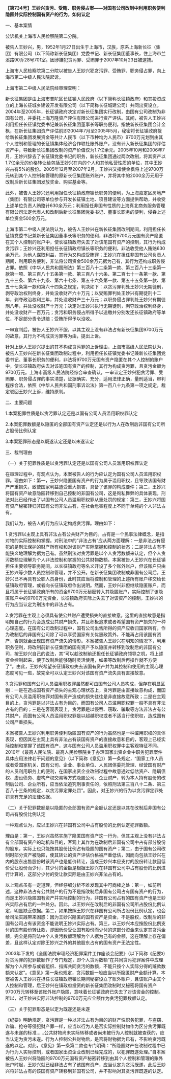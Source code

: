 **【第734号】王妙兴贪污、受贿、职务侵占案——对国有公司改制中利用职务便利隐匿并实际控制国有资产的行为，如何认定**

一、基本案情

公诉机关上海市人民检察院第二分院。

被告人王妙兴，男，1952年1月27日出生于上海市，汉族，原系上海新长征（集团）有限公司（以下简称新长征集团）党委书记、新长征集团董事长，住上海市兰溪路90乔28号701室。因涉嫌犯贪污罪、受贿罪于2007年10月23日被逮捕。

上海市人民检察院第二分院以被告人王妙兴犯贪污罪、受贿罪、职务侵占罪，向上海市第二中级人民法院起诉。

上海市第二中级人民法院经审理查明：

新长征集团是由上海市普陀区长征镇人民政府（以下简称长征镇政府）和其投资成立的上海长征城乡建设开发有限公司（以下简称长征城建公司）共同出资设立。2004年至2005年，长征镇政府决定对新长征集团实行改制，由国有公司改制为非国有公司，并委托上海万隆资产评估有限公司进行资产评估。其间，被告人王妙兴利用担任长征镇党委书记兼新长征集团董事长等职务便利，指使新长征集团会计金枫，在新长征集团资产评估前即2004年7月至2005年5月，秘密将长征镇政府拨给新长征集团发展资金等共计人民币（以下币种均为人民币）9700万元划到由其个人控制和管理的长征镇集体经济合作联社账外账户，没有计入新长征集团的评估资产中，导致新长征集团改制的资产价值仅为1.7亿余元。2005年10月和2006年7月，王妙兴辞去了长征镇党委书记的职务，新长征集团通过两次改制，将其资产以1.7亿余元的价格转让给包括王妙兴在内的个人和其他私营性质的单位，其中王妙兴占有5%的股份。2005年12月至2007年2月，王妙兴又指使金枫将上述9700万元转到其个人控制和管理的原新长征集团账外账户，并将其中的2000余万元用于改制后新长征集团发放奖金、购买基金等。

此外，被告人王妙兴还利用担任长征镇政府镇长职务的便利，为上海嘉定区房地产（集团）有限公司等单位参与开发长征镇土地、项目建设等方面提供帮助，并收受上述单位负责人贿赂计630余万元；利用担任非国有性质的上海真北商务服务管理有限公司法定代表人和改制后新长征集团党委书记、董事长职务的便利，侵吞上述单位资金500余万元。

上海市第二中级人民法院认为，被告人王妙兴在新长征集团改制期间，利用担任长征镇党委书记兼新长征集团董事长等职务的便利，非法将9700万元国有资产隐匿在其个人控制的账户中，使长征镇政府失去了对该笔国有资产的控制，其行为构成贪污罪；王妙兴还利用担任长征镇政府镇长等职务的便利，非法收受他人贿赂630余万元，为他人谋取利益，其行为又构成受贿罪；王妙兴在担任非国有公司负责人期间，利用职务便利，非法将公司资金500余万元据为己有，其行为还构成职务侵占罪。依照《中华人民共和国刑法》第三百八十二条第一款、第三百八十三条第一款第一项、第三百八十五条第一款、第三百八十六条、第二百七十一条第一款、第九十三条、第六十九条、第六十七条、第五十六条第一款、第五十五条第一款、第五十七条第一款和第六十四条之规定，判决如下：以贪污罪判处王妙兴无期徒刑，剥夺政治权利终身，并处没收财产六十万元；以受贿罪判处王妙兴有期徒刑十二年，剥夺政治权利三年，并处没收财产三十万元；以职务侵占罪判处王妙兴有期徒刑八年，并处没收财产十万元；决定对王妙兴执行无期徒刑，剥夺政治权利终身，并处没收财产一百万元；贪污和职务侵占所得予以追缴并分别发还长征镇政府等单位，不足部分责令退赔；受贿所得予以没收。

一审宣判后，被告人王妙兴不服，以其主观上没有非法占有新长征集团9700万元的故意，其行为不构成贪污罪等为由，提出上诉。

针对上诉人王妙兴提出的其不构成贪污罪的上诉理由，上海市高级人民法院认为，被告人王妙兴在新长征集团改制过程中，利用担任长征镇党委书记兼新长征集团党委书记、董事长职务的便利，非法将9700万元国有资产隐匿在其个人控制的账户中，使长征镇政府失去对该笔国有资产的控制，其行为构成贪污罪，且贪污金额为9700万元。上海市高级人民法院经综合审查确认，一审认定王妙兴犯贪污罪、受贿罪、职务侵占罪的事实清楚，证据确实、充分，适用法律正确，量刑适当，审判程序合法，依照《中华人民共和国刑事诉讼法》第一百八十九条第一项之规定，裁定驳回王妙兴上诉，维持原判。

二、主要问题

1.本案犯罪性质是以贪污罪认定还是以国有公司人员滥用职权罪认定

2.本案犯罪数额是以隐匿的全部国有资产认定还是以行为人在改制后非国有公司所占股份比例认定

3.本案犯罪形态是以既遂认定还是以未遂认定

三、裁判理由

（一）关于犯罪性质是以贪污罪认定还是以国有公司人员滥用职权罪认定

在审理过程中，有观点认为，本案被告人的行为应认定为国有公司人员滥用职权罪。理由如下：第一，王妙兴隐匿国有资产的行为属于滥用职权，且导致该国有财产严重损失，致使国家利益遭受重大损害，具备了该罪的构成要件；第二，王妙兴将国有资产故意隐匿转移到自己控制的非国有公司，这是徇私舞弊的具体表现，刑法对此已经作出了以国有公司人员滥用职权罪从重处罚的规定：第三，王妙兴将国有资产秘密转归非国有公司非法占有，在社会危害程度上不同于单纯的个人非法占有。

我们认为，被告人的行为应认定构成贪污罪。理由如下：

1.贪污罪以主观上具有非法占有公共财产为目的。占有是一个民事法律概念，是指对物的实际控制和掌握。对刑法中的“非法占有”应从两方面理解：一是非法占有侵犯的是刑法保护的财产所有权和对该财产实际掌握和控制的状态；二是非法占有不能狭义地理解为据为己有。虽然刑法对贪污罪是以个人贪污数额来认定，但个人贪污数额应理解为个人非法控制和掌握的公共财物数额。本案被告人王妙兴在长征镇担任主要领导职务期间，以长征镇政府等名义开设了多个账外账户，但该账户只由王妙兴等少数人员控制和管理，并不公开。在新长征集团改制成非国有公司后，王妙兴已不再具有公职人员身份，此时其应当将控制和管理的上述所有账户移交给长征镇政府管理，或者向长征镇政府作出说明。然而，王妙兴非但继续隐匿账户，而且将属于长征镇政府所有的资金9700万元秘密转入其隐匿账户，实际控制了该隐匿账户中的9700万元资金，长征镇政府实际上失去了对该资产的控制，王妙兴的行为应当认定为刑法中的非法占有。

2.贪污罪在主观上必须具有使公共财产遭受损失的直接故意。这里的直接故意是指明知自己的行为会造成公共财产损失，并且积极追求或者希望国有资产损失的一种心理态度。在国有公司改制过程中，国有公司出售所得的资产应收归国家所有，作为改制后的非国有公司除了可以享受国家有关优惠政策外，不能再占用该国有资产，否则就会出现国有资产流失的情形。本案被告人王妙兴在明知的情况下，利用职务便利，将改制前新长征集团的国有资产予以隐匿并转移到改制后的非国有公司，按王妙兴自己的说法，其“可以趁改制前还担任长征镇政府领导之机，将上述资金控制起来，便于改制后能够随时灵活使用，如果等改制后再操作就不方便了”。由此，王妙兴希望长征镇政府失去该国有资产并为其控制和使用的主观心理态度可见一斑，故完全可以认定王妙兴对该国有资产流失具有直接故意。

3.贪污罪和国有公司人员滥用职权罪虽然都可由国有公司人员构成，但存在明显区别：一是在造成国有资产损失的主观心理状态上，贪污罪是由直接故意构成，而国有公司人员滥用职权罪对国有资产造成的损失往往是非直接故意所致；二是在主观目的上，贪污罪是以非法占有为目的，而国有公司人员滥用职权罪一般不具有非法占有的目的；三是在客观表现上，贪污罪是以侵吞、窃取、骗取等方法非法占有公共财产，而国有公司人员滥用职权罪是以超越职权或者不适当行使职权，造成国有公司严重损失。

本案被告人王妙兴利用职务便利隐匿国有资产的行为虽然也是一种滥用职权的具体表现，但因其在主观上具有非法占有该国有资产的直接故意和目的，客观上已经实际控制和掌握了该国有资产，这与国有公司人员滥用职权罪中主客观特征不同。2010年《最高人民法院、最高人民检察院关于办理国家出资企业中职务犯罪案件具体应用法律若干问题的意见》（以下简称《意见》）第一条规定，“国家工作人员或者受国家机关、国有公司、企业、事业单位、人民团体委托管理、经营国有财产的人员利用职务上的便利，在国家出资企业改制过程中故意通过低估资产、隐瞒债权、虚设债务、虚构产权交易等方式隐匿公司、企业财产，转为本人持有股份的改制后公司、企业所有，应当依法追究刑事责任的，依照刑法第三百八十二条、第三百八十三条的规定，以贪污罪定罪处罚”。因此，对王妙兴的行为以贪污罪定罪处罚具有充足的法律依据。

（二）关于犯罪数额是以隐匿的全部国有资产金额认定还是以其在改制后非国有公司占有股份比例认定

一种观点认为，应以王妙兴在非国有公司中占有股份的比例认定犯罪数额。

理由是：第一，王妙兴虽然实施了隐匿国有资产这一行为，但其主观上没有非法占有全部国有资产的动机和目的，客观上其作为在改制后非国有公司中占有部分股份的股东，实际上也只能按其股份比例占有隐匿的国有资产；第二，由于国有公司改制时部分资产被隐匿，使其转让的资产评估价格被严重低估，因而向包括王妙兴在内的股东出售股份时该资产也是低价转让，造成王妙兴本应支付的股份转让款因低价受让股份而少付，其少付的金额是根据王妙兴在非国有公司中占有股份的比例进行计算的，这部分少付的受让款实际是由王妙兴非法占有的。

以上观点虽有一定道理，但经仔细分析不难发现其中可商榷之处：第一，如前所述，这种非法占有公共财产的行为不是指改制后非国有公司占有国有资产的行为，而是王妙兴隐匿国有资产并实际控制的行为，非国有公司占有的国有资产也是王妙兴实际占有后的一种处分。因此，以王妙兴在改制后的非国有公司所占股份比例认定，明显缺乏依据。第二，如果按照王妙兴在非国有公司所占股份比例认定，也会给司法实践带来困惑：因为王妙兴隐匿的国有资产是资金，不是股权，改制后的非国有公司占有该资金不能说明王妙兴实际占有。第三，以王妙兴本应按股份比例支付的国有股份转让款，却因低价受让国有股份而少付的这部分资金来认定其贪污金额，完全是将刑法中个人贪污数额理解为个人据为己有的金额，这在理解上存在偏差，且这样认定对除王妙兴之外的其他股东占有的国有资产无法定性。

2003年下发的《全国法院审理经济犯罪案件工作座谈会纪要》（以下简称《纪要》）对贪污罪的犯罪数额作了专门规定，即个人贪污数额“在共同贪污犯罪案件中应理解为个人所参与或者组织、指挥共同贪污的数额，不能只按个人实际分得的赃款数额来认定”。《意见》第一条也规定，贪污数额一般应当以所隐匿财产全额计算。本案被告人王妙兴在担任长征镇政府镇长期间秘密设立了账外账户，且该账户由其个人控制和管理，后王妙兴在镇政府投资的新长征集团改制时又秘密将国有资产9700万元转移至该账外账户隐匿，意味着长征镇政府已失去了对该资金的控制。所以，对王妙兴实际非法控制的9700万元应全额作为贪污犯罪数额认定。

（三）关于犯罪形态是以定为既遂还是未遂

《纪要》明确规定，贪污罪是一种以非法占有为目的的财产性职务犯罪，与盗窃、诈骗、抢夺等侵犯财产罪一样，应当以行为人是否实际控制财物作为区分贪污罪既遂与未遂的标准……公共财物尚未实际转移或者尚未被行为人控制就被查获的，应当认定为贪污未遂。行为人控制公共财物后，是否将财物据为已有，不影响贪污既遂的以定。对此，《意见》第一条第二款也专门明确：“所隐匿财产在改制过程中已为行为人实际控制，或者国家出资企业改制已经完成的，以犯罪既遂处理。”自本案被告人王妙兴将隐匿的9700万元国有资产秘密转移到由其个人控制和管理的账外账户时起，王妙兴就已经非法占有了该国有资产，应当认定为贪污既遂，此后王妙兴将非法占有的该国有资产转移到非国有公司，并不影响对其贪污罪既遂的认定。